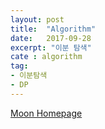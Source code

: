 ```yaml
---
layout: post
title:  "Algorithm"
date:   2017-09-28
excerpt: "이분 탐색"
cate : algorithm 
tag:
- 이분탐색 
- DP
---
```


[Moon Homepage](https://cloud.githubusercontent.com/assets/754514/14509720/61c61058-01d6-11e6-93ab-0918515ecd56.png)   